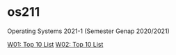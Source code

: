 # os211
Operating Systems 2021-1 (Semester Genap 2020/2021)

[W01: Top 10 List](./W01/)
[W02: Top 10 List](./W02/)
